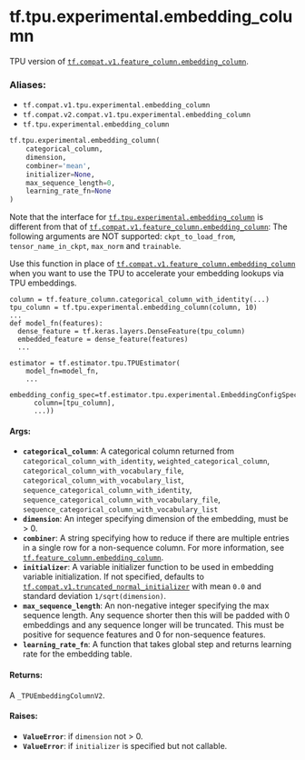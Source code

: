 <div itemscope itemtype="http://developers.google.com/ReferenceObject">
<meta itemprop="name" content="tf.tpu.experimental.embedding_column" />
<meta itemprop="path" content="Stable" />
</div>

# tf.tpu.experimental.embedding_column

TPU version of <a href="../../../tf/feature_column/embedding_column.md"><code>tf.compat.v1.feature_column.embedding_column</code></a>.

### Aliases:

* `tf.compat.v1.tpu.experimental.embedding_column`
* `tf.compat.v2.compat.v1.tpu.experimental.embedding_column`
* `tf.tpu.experimental.embedding_column`

``` python
tf.tpu.experimental.embedding_column(
    categorical_column,
    dimension,
    combiner='mean',
    initializer=None,
    max_sequence_length=0,
    learning_rate_fn=None
)
```

<!-- Placeholder for "Used in" -->

Note that the interface for <a href="../../../tf/tpu/experimental/embedding_column.md"><code>tf.tpu.experimental.embedding_column</code></a> is
different from that of <a href="../../../tf/feature_column/embedding_column.md"><code>tf.compat.v1.feature_column.embedding_column</code></a>: The
following arguments are NOT supported: `ckpt_to_load_from`,
`tensor_name_in_ckpt`, `max_norm` and `trainable`.

Use this function in place of <a href="../../../tf/feature_column/embedding_column.md"><code>tf.compat.v1.feature_column.embedding_column</code></a>
when you want to use the TPU to accelerate your embedding lookups via TPU
embeddings.

```
column = tf.feature_column.categorical_column_with_identity(...)
tpu_column = tf.tpu.experimental.embedding_column(column, 10)
...
def model_fn(features):
  dense_feature = tf.keras.layers.DenseFeature(tpu_column)
  embedded_feature = dense_feature(features)
  ...

estimator = tf.estimator.tpu.TPUEstimator(
    model_fn=model_fn,
    ...
    embedding_config_spec=tf.estimator.tpu.experimental.EmbeddingConfigSpec(
      column=[tpu_column],
      ...))
```

#### Args:


* <b>`categorical_column`</b>: A categorical column returned from
    `categorical_column_with_identity`, `weighted_categorical_column`,
    `categorical_column_with_vocabulary_file`,
    `categorical_column_with_vocabulary_list`,
    `sequence_categorical_column_with_identity`,
    `sequence_categorical_column_with_vocabulary_file`,
    `sequence_categorical_column_with_vocabulary_list`
* <b>`dimension`</b>: An integer specifying dimension of the embedding, must be > 0.
* <b>`combiner`</b>: A string specifying how to reduce if there are multiple entries
  in a single row for a non-sequence column. For more information, see
  <a href="../../../tf/feature_column/embedding_column.md"><code>tf.feature_column.embedding_column</code></a>.
* <b>`initializer`</b>: A variable initializer function to be used in embedding
  variable initialization. If not specified, defaults to
  <a href="../../../tf/initializers/truncated_normal.md"><code>tf.compat.v1.truncated_normal_initializer</code></a> with mean `0.0` and
  standard deviation `1/sqrt(dimension)`.
* <b>`max_sequence_length`</b>: An non-negative integer specifying the max sequence
  length. Any sequence shorter then this will be padded with 0 embeddings
  and any sequence longer will be truncated. This must be positive for
  sequence features and 0 for non-sequence features.
* <b>`learning_rate_fn`</b>: A function that takes global step and returns learning
  rate for the embedding table.


#### Returns:

A  `_TPUEmbeddingColumnV2`.



#### Raises:


* <b>`ValueError`</b>: if `dimension` not > 0.
* <b>`ValueError`</b>: if `initializer` is specified but not callable.